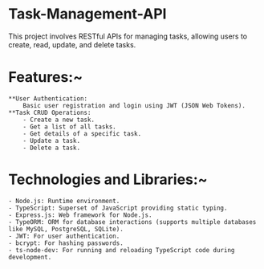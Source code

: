 # Task-Management-API
This project involves RESTful APIs for managing tasks, allowing users to create, read, update, and delete tasks.

# Features:~
    **User Authentication: 
        Basic user registration and login using JWT (JSON Web Tokens).
    **Task CRUD Operations:
        - Create a new task.
        - Get a list of all tasks.
        - Get details of a specific task.
        - Update a task.
        - Delete a task.

# Technologies and Libraries:~
    - Node.js: Runtime environment.
    - TypeScript: Superset of JavaScript providing static typing.
    - Express.js: Web framework for Node.js.
    - TypeORM: ORM for database interactions (supports multiple databases like MySQL, PostgreSQL, SQLite).
    - JWT: For user authentication.
    - bcrypt: For hashing passwords.
    - ts-node-dev: For running and reloading TypeScript code during development.